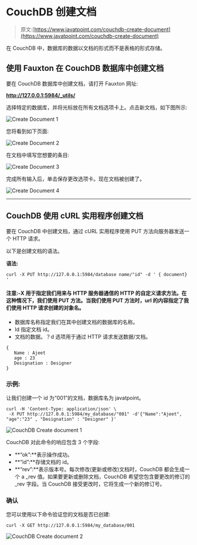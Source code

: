 # CouchDB 创建文档

> 原文:[https://www.javatpoint.com/couchdb-create-document](https://www.javatpoint.com/couchdb-create-document)

在 CouchDB 中，数据库的数据以文档的形式而不是表格的形式存储。

## 使用 Fauxton 在 CouchDB 数据库中创建文档

要在 CouchDB 数据库中创建文档，请打开 Fauxton 网址:

**http://127.0.0.1:5984/_utils/**

选择特定的数据库，并将光标放在所有文档选项卡上。点击新文档，如下图所示:

![Create Document 1](../Images/5bf9f0f3fa33f2cc9c2fc7f54ae0fc45.png)

您将看到如下页面:

![Create Document 2](../Images/34b1086666c8c03fa7af055f280d053f.png)

在文档中填写您想要的条目:

![Create Document 3](../Images/f95a9271f9834d6219cbeb1296377467.png)

完成所有输入后，单击保存更改选项卡。现在文档被创建了。

![Create Document 4](../Images/734c7712a4f40d7ff16815211b78c84a.png)

* * *

## CouchDB 使用 cURL 实用程序创建文档

要在 CouchDB 中创建文档，通过 cURL 实用程序使用 PUT 方法向服务器发送一个 HTTP 请求。

以下是创建文档的语法。

**语法:**

```
curl -X PUT http://127.0.0.1:5984/database name/"id" -d ' { document} ' 

```

#### 注意:-X 用于指定我们用来与 HTTP 服务器通信的 HTTP 的自定义请求方法。在这种情况下，我们使用 PUT 方法。当我们使用 PUT 方法时，url 的内容指定了我们使用 HTTP 请求创建的对象名。

*   数据库名称指定我们在其中创建文档的数据库的名称。
*   Id 指定文档 id。
*   文档的数据。？d 选项用于通过 HTTP 请求发送数据/文档。

```
{
   Name : Ajeet
   age : 23
   Designation : Designer
}

```

### 示例:

让我们创建一个 id 为“001”的文档，数据库名为 javatpoint。

```
curl -H 'Content-Type: application/json' \
 -X PUT http://127.0.0.1:5984/my_database/"001" -d'{"Name":"Ajeet", "age":"23" , "Designation" : "Designer" }' 

```

![CouchDB Create document 1](../Images/d7ec83d0818c88948ff8ba862bb369d3.png)

CouchDB 对此命令的响应包含 3 个字段:

*   **“ok”:**表示操作成功。
*   **“id”:**存储文档的 id。
*   **“rev”:**表示版本号。每次修改(更新或修改)文档时，CouchDB 都会生成一个 a _rev 值。如果要更新或删除文档，CouchDB 希望您包含要更改的修订的 _rev 字段。当 CouchDB 接受更改时，它将生成一个新的修订号。

### 确认

您可以使用以下命令验证您的文档是否已创建:

```
curl -X GET http://127.0.0.1:5984/my_database/001 

```

![CouchDB Create document 2](../Images/5e8ee368b94967fe9a123c08d97a940f.png)